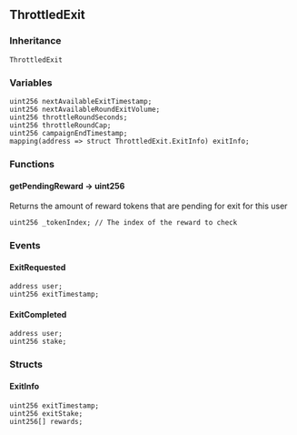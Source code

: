 ## ThrottledExit





### Inheritance

```
ThrottledExit
```

### Variables

```Solidity
uint256 nextAvailableExitTimestamp;
uint256 nextAvailableRoundExitVolume;
uint256 throttleRoundSeconds;
uint256 throttleRoundCap;
uint256 campaignEndTimestamp;
mapping(address => struct ThrottledExit.ExitInfo) exitInfo;
```

### Functions

#### getPendingReward → uint256



Returns the amount of reward tokens that are pending for exit for this user


```Solidity
uint256 _tokenIndex; // The index of the reward to check
```

### Events

#### ExitRequested





```Solidity
address user;
uint256 exitTimestamp;
```
#### ExitCompleted





```Solidity
address user;
uint256 stake;
```

### Structs

#### ExitInfo

```Solidity
uint256 exitTimestamp;
uint256 exitStake;
uint256[] rewards;
```

